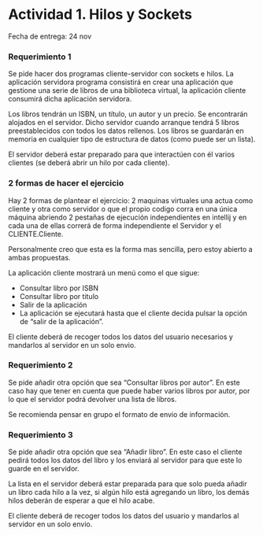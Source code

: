 # Actividad 1. Hilos y Sockets
Fecha de entrega:  24 nov

### Requerimiento 1

Se pide hacer dos programas cliente-servidor con sockets e hilos. 
La aplicación servidora programa consistirá en crear una aplicación
que gestione una serie de libros de una biblioteca virtual, 
la aplicación cliente consumirá dicha aplicación servidora.

Los libros tendrán un ISBN, un título, un autor y un precio. 
Se encontrarán alojados en el servidor. Dicho servidor cuando arranque tendrá 
5 libros preestablecidos con todos los datos rellenos. 
Los libros se guardarán en memoria en cualquier tipo de estructura de datos 
(como puede ser un lista). 

El servidor deberá estar preparado para que interactúen 
con él varios clientes (se deberá abrir un hilo por cada cliente).

### 2 formas de hacer el ejercicio
Hay 2 formas de plantear el ejercicio: 2 maquinas virtuales una actua 
como cliente y otra como servidor o que el propio codigo 
corra en una única máquina abriendo 2 pestañas de ejecución 
independientes en intellij y en cada una de ellas correrá 
de forma independiente el Servidor y el CLIENTE.Cliente.  

Personalmente creo que esta es la forma mas sencilla, 
pero estoy abierto a ambas propuestas.

La aplicación cliente mostrará un menú como el que sigue:

- Consultar libro por ISBN
- Consultar libro por titulo
- Salir de la aplicación
- La aplicación se ejecutará hasta que el cliente decida pulsar la opción de “salir de la aplicación”.


El cliente deberá de recoger todos los datos del usuario 
necesarios y mandarlos al servidor en un solo envio.



### Requerimiento 2

Se pide añadir otra opción que sea “Consultar libros por autor”. 
En este caso hay que tener en cuenta que puede haber varios libros por autor, 
por lo que el servidor podrá devolver una lista de libros. 

Se recomienda pensar en grupo el formato de envio de información.



### Requerimiento 3

Se pide añadir otra opción que sea “Añadir libro”. 
En este caso el cliente pedirá todos los datos del libro y 
los enviará al servidor para que este lo guarde en el servidor. 

La lista en el servidor deberá estar preparada para que solo pueda añadir
un libro cada hilo a la vez, si algún hilo está agregando un libro, 
los demás hilos deberán de esperar a que el hilo acabe.

El cliente deberá de recoger todos los datos del usuario y mandarlos al servidor en un solo envio.
